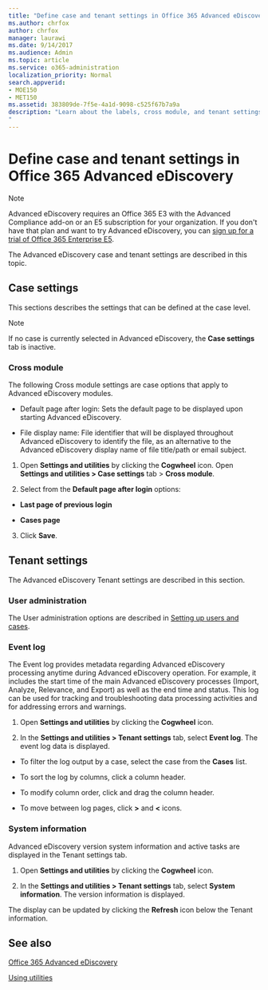 ```yaml
---
title: "Define case and tenant settings in Office 365 Advanced eDiscovery"
ms.author: chrfox
author: chrfox
manager: laurawi
ms.date: 9/14/2017
ms.audience: Admin
ms.topic: article
ms.service: o365-administration
localization_priority: Normal
search.appverid: 
- MOE150
- MET150
ms.assetid: 383809de-7f5e-4a1d-9098-c525f67b7a9a
description: "Learn about the labels, cross module, and tenant settings that you can define at the case level in Office 365 Advanced eDiscovery. 
"
---
```


# Define case and tenant settings in Office 365 Advanced eDiscovery

> [!NOTE]
> Advanced eDiscovery requires an Office 365 E3 with the Advanced Compliance add-on or an E5 subscription for your organization. If you don't have that plan and want to try Advanced eDiscovery, you can [sign up for a trial of Office 365 Enterprise E5](https://go.microsoft.com/fwlink/p/?LinkID=698279). 
  
The Advanced eDiscovery case and tenant settings are described in this topic.
  
## Case settings

This sections describes the settings that can be defined at the case level.
  
> [!NOTE]
> If no case is currently selected in Advanced eDiscovery, the **Case settings** tab is inactive. 
  
### Cross module

The following Cross module settings are case options that apply to Advanced eDiscovery modules.
  
- Default page after login: Sets the default page to be displayed upon starting Advanced eDiscovery.
    
- File display name: File identifier that will be displayed throughout Advanced eDiscovery to identify the file, as an alternative to the Advanced eDiscovery display name of file title/path or email subject.
    
1. Open **Settings and utilities** by clicking the **Cogwheel** icon. Open **Settings and utilities \> Case settings** tab \> **Cross module**. 
    
2. Select from the **Default page after login** options: 
    
  - **Last page of previous login**
    
  - **Cases page**
    
3. Click **Save**.
    
## Tenant settings

The Advanced eDiscovery Tenant settings are described in this section.
  
### User administration

The User administration options are described in [Setting up users and cases](set-up-users-and-cases-in-advanced-ediscovery.md).
  
### Event log

The Event log provides metadata regarding Advanced eDiscovery processing anytime during Advanced eDiscovery operation. For example, it includes the start time of the main Advanced eDiscovery processes (Import, Analyze, Relevance, and Export) as well as the end time and status. This log can be used for tracking and troubleshooting data processing activities and for addressing errors and warnings.
  
1. Open **Settings and utilities** by clicking the **Cogwheel** icon. 
    
2. In the **Settings and utilities \> Tenant settings** tab, select **Event log**. The event log data is displayed.
    
  - To filter the log output by a case, select the case from the **Cases** list. 
    
  - To sort the log by columns, click a column header. 
    
  - To modify column order, click and drag the column header.
    
  - To move between log pages, click **\>** and **\<** icons. 
    
### System information

Advanced eDiscovery version system information and active tasks are displayed in the Tenant settings tab.
  
1. Open **Settings and utilities** by clicking the **Cogwheel** icon. 
    
2. In the **Settings and utilities \> Tenant settings** tab, select **System information**. The version information is displayed.
    
The display can be updated by clicking the **Refresh** icon below the Tenant information. 
  
## See also

[Office 365 Advanced eDiscovery](office-365-advanced-ediscovery.md)
  
[Using utilities](use-advanced-ediscovery-utilities.md)

